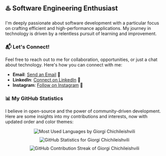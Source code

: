 ## :hotsprings: Software Engineering Enthusiast

I'm deeply passionate about software development with a particular focus on crafting efficient and high-performance applications. My journey in technology is driven by a relentless pursuit of learning and improvement.

### 📬 Let's Connect!

Feel free to reach out to me for collaboration, opportunities, or just a chat about technology. Here's how you can connect with me:

- **Email**: [Send an Email](mailto:giochichileishvili20@gmail.com) 📧
- **LinkedIn**: [Connect on LinkedIn](https://www.linkedin.com/in/giorgi-chichileishvili-2a0770249/) 🔗
- **Instagram**: [Follow on Instagram](https://www.instagram.com/gchichileishvili11/) 📸

### 📊 My GitHub Statistics

I believe in open-source and the power of community-driven development. Here are some insights into my contributions and interests, now with updated order and color themes:

<div style="display:flex; justify-content: center; gap: 10px; flex-wrap: wrap;">
    <img src="https://github-readme-stats-sigma-five.vercel.app/api/top-langs/?username=chichileishvili&layout=compact&theme=vision-friendly-dark" alt="Most Used Languages by Giorgi Chichileishvili" />
    <img src="https://github-readme-stats-sigma-five.vercel.app/api?username=chichileishvili&count_private=true&show_icons=true&include_all_commits=true&theme=react" alt="GitHub Statistics for Giorgi Chichileishvili" />
     <img src="https://github-readme-streak-stats.herokuapp.com/?user=chichileishvili&theme=dark" alt="GitHub Contribution Streak of Giorgi Chichileishvili" />
</div>


   

